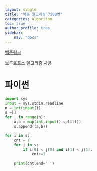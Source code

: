 ```yaml
---
layout: single
title: "백준 알고리즘 7568번"
categories: Algorithm
toc: true
author_profile: true
sidebar:
    nav: "docs"
---
```


[백준링크](https://www.acmicpc.net/problem/7568)

브루트포스 알고리즘 사용


# 파이썬
```python
import sys
input = sys.stdin.readline
n = int(input())
s =[]
for _ in range(n):
    a,b = map(int,input().split())
    s.append((a,b))

for i in s:
    cnt = 1
    for j in s:
        if i[0] < j[0] and i[1] < j[1]:
            cnt+=1
            
    print(cnt,end=' ')
```
